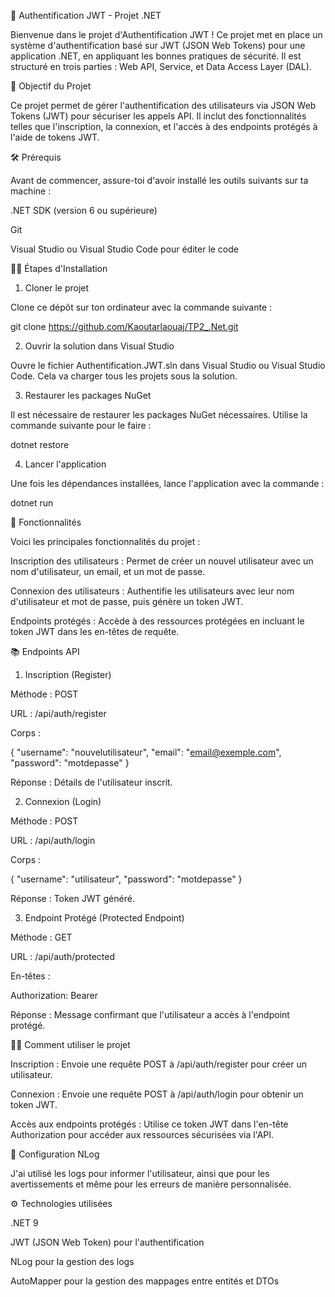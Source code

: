 🚀 Authentification JWT - Projet .NET

Bienvenue dans le projet d'Authentification JWT ! Ce projet met en place un système d'authentification basé sur JWT (JSON Web Tokens) pour une application .NET, en appliquant les bonnes pratiques de sécurité. Il est structuré en trois parties : Web API, Service, et Data Access Layer (DAL).

🎯 Objectif du Projet

Ce projet permet de gérer l'authentification des utilisateurs via JSON Web Tokens (JWT) pour sécuriser les appels API. Il inclut des fonctionnalités telles que l'inscription, la connexion, et l'accès à des endpoints protégés à l'aide de tokens JWT.

🛠️ Prérequis

Avant de commencer, assure-toi d'avoir installé les outils suivants sur ta machine :

.NET SDK (version 6 ou supérieure)

Git

Visual Studio ou Visual Studio Code pour éditer le code

🚶‍♂️ Étapes d'Installation

1. Cloner le projet

Clone ce dépôt sur ton ordinateur avec la commande suivante :

git clone https://github.com/Kaoutarlaouaj/TP2_.Net.git

2. Ouvrir la solution dans Visual Studio

Ouvre le fichier Authentification.JWT.sln dans Visual Studio ou Visual Studio Code. Cela va charger tous les projets sous la solution.

3. Restaurer les packages NuGet

Il est nécessaire de restaurer les packages NuGet nécessaires. Utilise la commande suivante pour le faire :

dotnet restore

4. Lancer l'application

Une fois les dépendances installées, lance l'application avec la commande :

dotnet run


🔐 Fonctionnalités

Voici les principales fonctionnalités du projet :

Inscription des utilisateurs : Permet de créer un nouvel utilisateur avec un nom d'utilisateur, un email, et un mot de passe.

Connexion des utilisateurs : Authentifie les utilisateurs avec leur nom d'utilisateur et mot de passe, puis génère un token JWT.

Endpoints protégés : Accède à des ressources protégées en incluant le token JWT dans les en-têtes de requête.

📚 Endpoints API

1. Inscription (Register)

Méthode : POST

URL : /api/auth/register

Corps :

{
  "username": "nouvelutilisateur",
  "email": "email@exemple.com",
  "password": "motdepasse"
}

Réponse : Détails de l'utilisateur inscrit.

2. Connexion (Login)

Méthode : POST

URL : /api/auth/login

Corps :

{
  "username": "utilisateur",
  "password": "motdepasse"
}

Réponse : Token JWT généré.

3. Endpoint Protégé (Protected Endpoint)

Méthode : GET

URL : /api/auth/protected

En-têtes :

Authorization: Bearer <ton-token-jwt>

Réponse : Message confirmant que l'utilisateur a accès à l'endpoint protégé.

🧑‍💻 Comment utiliser le projet

Inscription : Envoie une requête POST à /api/auth/register pour créer un utilisateur.

Connexion : Envoie une requête POST à /api/auth/login pour obtenir un token JWT.

Accès aux endpoints protégés : Utilise ce token JWT dans l'en-tête Authorization pour accéder aux ressources sécurisées via l'API.

📄 Configuration NLog

J'ai utilisé les logs pour informer l'utilisateur, ainsi que pour les avertissements et même pour les erreurs de manière personnalisée.

⚙️ Technologies utilisées

.NET 9

JWT (JSON Web Token) pour l'authentification

NLog pour la gestion des logs

AutoMapper pour la gestion des mappages entre entités et DTOs
